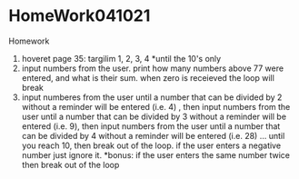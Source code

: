 # HomeWork041021

Homework

1)  hoveret page 35: targilim 1, 2, 3, 4 *until the 10's only
2)  input numbers from the user. print how many numbers above 77 were entered, and what is their sum. when zero is receieved the loop will break
3)  input numberes from the user until a number that can be divided by 2 without a reminder will be entered (i.e. 4) , then input numbers from the user until a number that can be divided by 3 without a reminder will be entered (i.e. 9), then input numbers from the user until a number that can be divided by 4 without a reminder will be entered (i.e. 28) … until you reach 10, then break out of the loop. if the user enters a negative number just ignore it. *bonus: if the user enters the same number twice then break out of the loop
